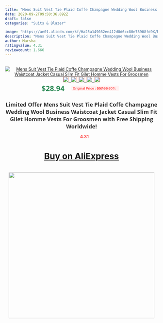 ```yaml
---
title: "Mens Suit Vest Tie Plaid Coffe Champagne Wedding Wool Business Waistcoat Jacket Casual Slim Fit Gilet Homme Vests For Groosmen"
date: 2020-09-2T09:50:36.892Z
draft: false
categories: "Suits & Blazer"

image: "https://ae01.alicdn.com/kf/Ha25a149082ee412d8d6cc80e73908fd9X/Mens-Suit-Vest-Tie-Plaid-Coffe-Champagne-Wedding-Wool-Business-Waistcoat-Jacket-Casual-Slim-Fit-Gilet.jpg"
description: "Mens Suit Vest Tie Plaid Coffe Champagne Wedding Wool Business Waistcoat Jacket Casual Slim Fit Gilet Homme Vests For Groosmen"
author: Marsha
ratingvalue: 4.31
reviewcount: 1.666
---
```

<br>
<div style="text-align: center;">
<a href="https://s.click.aliexpress.com/e/_AeUV13" target="_blank" rel="nofollow noopener noreferrer"><img alt="Mens Suit Vest Tie Plaid Coffe Champagne Wedding Wool Business Waistcoat Jacket Casual Slim Fit Gilet Homme Vests For Groosmen" class="magnifier-image" src="https://ae01.alicdn.com/kf/Ha25a149082ee412d8d6cc80e73908fd9X/Mens-Suit-Vest-Tie-Plaid-Coffe-Champagne-Wedding-Wool-Business-Waistcoat-Jacket-Casual-Slim-Fit-Gilet.jpg_640x640.jpg">
<br>
<img style="border:1px solid salmon" src="https://ae01.alicdn.com/kf/Ha25a149082ee412d8d6cc80e73908fd9X/Mens-Suit-Vest-Tie-Plaid-Coffe-Champagne-Wedding-Wool-Business-Waistcoat-Jacket-Casual-Slim-Fit-Gilet.jpg_120x120.jpg">&nbsp;&nbsp;<img style="border:1px solid salmon" src="https://ae01.alicdn.com/kf/H99950318177b4ac19644335c04354925e/Mens-Suit-Vest-Tie-Plaid-Coffe-Champagne-Wedding-Wool-Business-Waistcoat-Jacket-Casual-Slim-Fit-Gilet.jpg_120x120.jpg">&nbsp;&nbsp;<img style="border:1px solid salmon" src="https://ae01.alicdn.com/kf/H42c25e9866634df9a40217b185e2a33d1/Mens-Suit-Vest-Tie-Plaid-Coffe-Champagne-Wedding-Wool-Business-Waistcoat-Jacket-Casual-Slim-Fit-Gilet.jpg_120x120.jpg">&nbsp;&nbsp;<img style="border:1px solid salmon" src="https://ae01.alicdn.com/kf/H6e2f717c423d4e139b1f02a36af49065m/Mens-Suit-Vest-Tie-Plaid-Coffe-Champagne-Wedding-Wool-Business-Waistcoat-Jacket-Casual-Slim-Fit-Gilet.jpg_120x120.jpg">&nbsp;&nbsp;<img style="border:1px solid salmon" src="https://ae01.alicdn.com/kf/H9649174642694badac1b9a64e078a399e/Mens-Suit-Vest-Tie-Plaid-Coffe-Champagne-Wedding-Wool-Business-Waistcoat-Jacket-Casual-Slim-Fit-Gilet.jpg_120x120.jpg"></a></div><br0>
<div style="text-align: center;"><span style="background-color: white; border: 0px; box-sizing: border-box; color: seagreen; display: inline-block; font-family: &quot;open sans&quot; , &quot;arial&quot; , &quot;helvetica&quot; , sans-serif , &quot;heiti&quot;; font-size: 24px; font-stretch: inherit; font-weight: 700; line-height: inherit; margin: 0px 10px 0px 0px; padding: 0px; vertical-align: middle;">$28.94 </span>
<span style="background: rgb(255 , 241 , 241); border-radius: 3px; border: 0px; box-sizing: border-box; color: #ff4747; display: inline-block; font-family: inherit; font-size: 12px; font-stretch: inherit; font-style: inherit; font-variant: inherit; font-weight: 600; line-height: inherit; margin: 0px; padding: 2px 5px; transform: scale(0.9); vertical-align: middle;">Original Price : <b style="text-decoration: line-through;">$57.88 </b> 50%&nbsp;&nbsp;</span></div>
<h1 style="color: #333333; display: inline-block; font-family: &quot;open sans&quot; , &quot;arial&quot; , &quot;helvetica&quot; , sans-serif , &quot;heiti&quot;; font-size: 18px; font-stretch: inherit; font-weight: 700; text-align: center;">Limited Offer Mens Suit Vest Tie Plaid Coffe Champagne Wedding Wool Business Waistcoat Jacket Casual Slim Fit Gilet Homme Vests For Groosmen with Free Shipping Worldwide!</h1>
<div style="color: #ff4747; text-align: center;">
<img src="https://4.bp.blogspot.com/-M0ZcTcb-5uY/XleCXlxnR4I/AAAAAAAAAEc/OrjgMkXV1oMQFaCRZj5HQwOCBcu3w1FegCPcBGAYYCw/s1600/star.png" style="height: 15px;">&nbsp;<b>4.31</b></div>
<div class="button_cont" align="center"><a class="buynow_a" href="https://s.click.aliexpress.com/e/_AeUV13" target="_blank" rel="nofollow noopener noreferrer"><H1>Buy on AliExpress</H1></a></div><br>
<div class="separator" style="clear: both; text-align: center;">
<img src="https://lh3.googleusercontent.com/-pTy5HemUv9M/XlePHvY0dAI/AAAAAAAAAE4/0nX5iRUoIWY8eMW9Dpxeirr157OZliDIgCLcBGAsYHQ/s1600/badge.gif" width="480">
</div>
